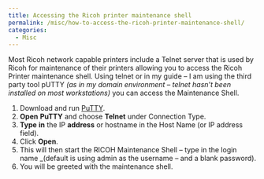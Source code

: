 ```yaml
---
title: Accessing the Ricoh printer maintenance shell
permalink: /misc/how-to-access-the-ricoh-printer-maintenance-shell/
categories:
  - Misc
---
```

Most Ricoh network capable printers include a Telnet server that is used by Ricoh for maintenance of their printers allowing you to access the Ricoh Printer maintenance shell. Using telnet or in my guide – I am using the third party tool pUTTY _(as in my domain environment – telnet hasn’t been installed on most workstations)_ you can access the Maintenance Shell.

  1. Download and run [PuTTY](http://www.chiark.greenend.org.uk/~sgtatham/putty/download.html).
  2. **Open** **PuTTY** and choose **Telnet** under Connection Type.
  3. **Type** **in** the IP **address** or hostname in the Host Name (or IP address field).
  4. Click **Open**.
  5. This will then start the RICOH Maintenance Shell – type in the login name _(default is using admin as the username – and a blank password).
  6. You will be greeted with the maintenance shell.
